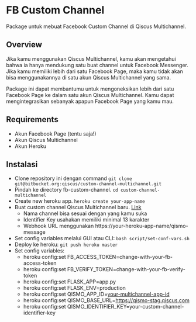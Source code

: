 # FB Custom Channel

Package untuk mebuat Facebook Custom Channel di Qiscus Multichannel.



## Overview

Jika kamu menggunakan Qiscus Multichannel, kamu akan mengetahui bahwa ia hanya mendukung satu buat channel untuk Facebook Messenger. Jika kamu memiliki lebih dari satu Facebook Page, maka kamu tidak akan bisa menggunakannya di satu akun Qiscus Multichannel yang sama.

Package ini dapat membantumu untuk mengoneksikan lebih dari satu Facebook Page ke dalam satu akun Qiscus Multichannel. Kamu dapat mengintegrasikan sebanyak apapun Facebook Page yang kamu mau.



## Requirements

- Akun Facebook Page (tentu saja!)
- Akun Qiscus Multichannel
- Akun Heroku

  

## Instalasi

- Clone repository ini dengan command `git clone git@bitbucket.org:qiscus/custom-channel-multichannel.git`
- Pindah ke directory fb-custom-channel. `cd custom-channel-multichannel`
- Create new heroku app. `heroku create your-app-name`
- Buat custom channel Qiscus Multichannel baru. [Link](https://multichannel.qiscus.com/integration)
  - Nama channel bisa sesuai dengan yang kamu suka
  - Identifier Key usahakan memiliki minimal 13 karakter
  - Webhook URL menggunakan https://your-heroku-app-name/qismo-message
- Set config variables melalui GUI atau CLI: `bash script/set-conf-vars.sh`
- Deploy ke heroku: `git push heroku master`
- Set config variables:
  - heroku config:set FB_ACCESS_TOKEN=change-with-your-fb-access-token
  - heroku config:set FB_VERIFY_TOKEN=change-with-your-fb-verify-token
  - heroku config:set FLASK_APP=app.py
  - heroku config:set FLASK_ENV=production
  - heroku config:set QISMO_APP_ID=[your-multichannel-app-id](https://multichannel.qiscus.com/settings#information)
  - heroku config:set QISMO_BASE_URL=https://qismo-stag.qiscus.com
  - heroku config:set QISMO_IDENTIFIER_KEY=your-custom-channel-identifier-key